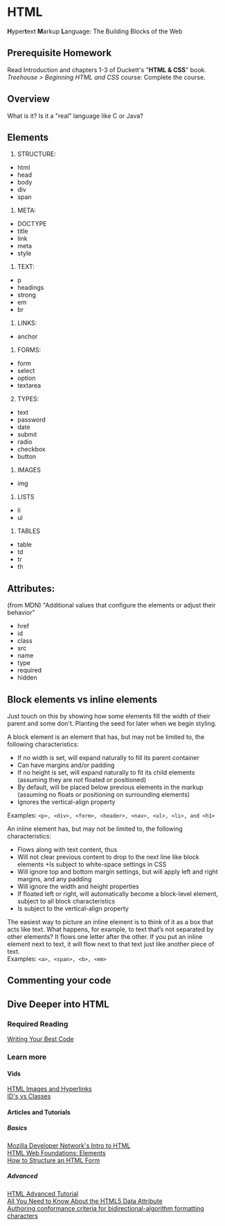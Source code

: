 # HTML

**H**yper**t**ext **M**arkup **L**anguage: The Building Blocks of the Web

## Prerequisite Homework
Read Introduction and chapters 1-3 of Duckett's "**HTML & CSS**" book.
*Treehouse > Beginning HTML and CSS* course: Complete the course.

## Overview 
What is it? Is it a "real" language like C or Java?

## Elements
1. STRUCTURE:
  + html
  + head
  + body
  + div
  + span
1. META:
  + DOCTYPE
  + title
  + link
  + meta
  + style
1. TEXT:
  + p    
  + headings
  + strong
  + em
  + br
1. LINKS:
  + anchor
1. FORMS:
  + form
  + select
  + option
  + textarea
2. TYPES:
  + text
  + password
  + date
  + submit
  + radio
  + checkbox
  + button
1. IMAGES
  + img
1. LISTS
  + li
  + ul
1. TABLES
  + table
  + td
  + tr
  + th  

## Attributes: 
(from MDN) "Additional values that configure the elements or adjust their behavior"  
+ href
+ id
+ class
+ src
+ name
+ type
+ required
+ hidden

## Block elements vs inline elements  
Just touch on this by showing how some elements fill the width of their parent and some don't. Planting the seed     for later when we begin styling.

A block element is an element that has, but may not be limited to, the following characteristics:
+ If no width is set, will expand naturally to fill its parent container
+ Can have margins and/or padding
+ If no height is set, will expand naturally to fit its child elements (assuming they are not floated or positioned)
+ By default, will be placed below previous elements in the markup (assuming no floats or positioning on surrounding elements)
+ Ignores the vertical-align property  

Examples: `<p>, <div>, <form>, <header>, <nav>, <ul>, <li>, and <h1>`

An inline element has, but may not be limited to, the following characteristics:
+ Flows along with text content, thus
+ Will not clear previous content to drop to the next line like block elements
+Is subject to white-space settings in CSS
+ Will ignore top and bottom margin settings, but will apply left and right margins, and any padding
+ Will ignore the width and height properties
+ If floated left or right, will automatically become a block-level element, subject to all block characteristics
+ Is subject to the vertical-align property

The easiest way to picture an inline element is to think of it as a box that acts like text. What happens, for example, to text that’s not separated by other elements? It flows one letter after the other. If you put an inline element next to text, it will flow next to that text just like another piece of text.  
Examples: `<a>, <span>, <b>, <em>`

## Commenting your code

## Dive Deeper into HTML
### Required Reading
[Writing Your Best Code](http://learn.shayhowe.com/html-css/writing-your-best-code/)
### Learn more 
#### Vids
[HTML Images and Hyperlinks](https://www.youtube.com/watch?v=CGSdK7FI9MY)  
[ID's vs Classes](https://www.youtube.com/watch?v=9UNmumTYuq8)  
#### Articles and Tutorials
##### Basics
[Mozilla Developer Network's Intro to HTML](https://developer.mozilla.org/en-US/docs/Web/Guide/HTML/Introduction)  
[HTML Web Foundations: Elements](http://www.sitepoint.com/web-foundations/elements/)  
[How to Structure an HTML Form](https://developer.mozilla.org/en-US/docs/Web/Guide/HTML/Forms/How_to_structure_an_HTML_form)
##### Advanced
[HTML Advanced Tutorial](http://htmldog.com/guides/html/advanced/)  
[All You Need to Know About the HTML5 Data Attribute ](http://webdesign.tutsplus.com/tutorials/all-you-need-to-know-about-the-html5-data-attribute--webdesign-9642)  
[Authoring conformance criteria for bidirectional-algorithm formatting characters](http://www.echoecho.com/htmlframes.htm)
